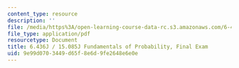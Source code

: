 ```yaml
---
content_type: resource
description: ''
file: /media/https%3A/open-learning-course-data-rc.s3.amazonaws.com/6-436j-fundamentals-of-probability-fall-2018/9e99d0703449d65f8e6d9fe2648e6e0e_MIT6_436JF18_final.pdf
file_type: application/pdf
resourcetype: Document
title: 6.436J / 15.085J Fundamentals of Probability, Final Exam
uid: 9e99d070-3449-d65f-8e6d-9fe2648e6e0e
---
```

